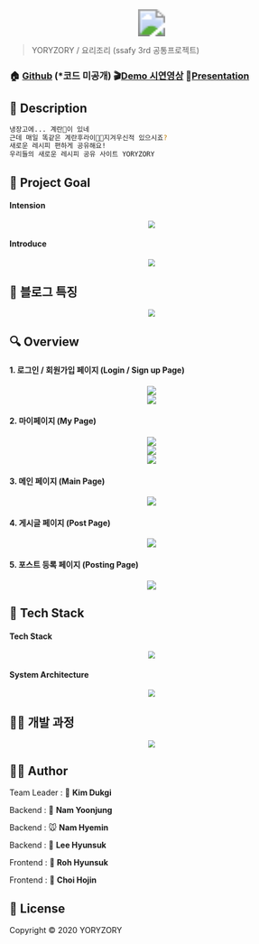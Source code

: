 <center>
    <img src="./images/logo.png" style="zoom:300%;" align="center"/>
</center>


> YORYZORY / 요리조리 (ssafy 3rd 공통프로젝트)


### 🏠 [Github](https://github.com/titiman1013/YORYZORY) (*코드 미공개) :clapper:[Demo 시연영상](https://youtu.be/I1R6Cu8MLyc) :microphone:[Presentation](https://docs.google.com/presentation/d/1R6fd37cnxLNXQxbF2IXRIyQbmCHOlhdplsCh_0-tVuA/edit?usp=sharing)

 

## :memo: Description

```sh
냉장고에... 계란🥚이 있네
근데 매일 똑같은 계란후라이🍳🐣지겨우신적 있으시죠?
새로운 레시피 편하게 공유해요!
우리들의 새로운 레시피 공유 사이트 YORYZORY
```



## :pushpin: Project Goal

#### Intension
<center>
    <img src="./images/intentions.png" aling="center" style="zoom:80%;"/><br>
</center>

#### Introduce
<center>
    <img src="./images/introduce.png" aling="center" style="zoom:80%;"/><br>
</center>




## 📃 블로그 특징

<center>
    <img src="./images/character.png" aling="center" style="zoom:80%;"/><br>
</center>



## 🔍 Overview

#### 1. 로그인 / 회원가입 페이지 (Login / Sign up Page)

<center>
    <img src="./images/login.png" aling="center" style="zoom:100%;"/><br>
</center>

<center>
    <img src="./images/sign up.png" aling="center" style="zoom:100%;"/><br>
</center>



#### 2. 마이페이지 (My Page)

<center>
    <img src="./images/my page1.png" aling="center" style="zoom:100%;"/><br>
</center>

<center>
    <img src="./images/my page2.png" aling="center" style="zoom:100%;"/><br>
</center>

<center>
    <img src="./images/my page3.png" aling="center" style="zoom:100%;"/><br>
</center>



#### 3. 메인 페이지 (Main Page)

<center>
    <img src="./images/main page.png" aling="center" style="zoom:100%;"/><br>
</center>



#### 4. 게시글 페이지 (Post Page)

<center>
    <img src="./images/post page.png" aling="center" style="zoom:100%;"/><br>
</center>



#### 5. 포스트 등록 페이지 (Posting Page)

<center>
    <img src="./images/posting page.png" aling="center" style="zoom:100%;"/><br>
</center>



## 🔧 Tech Stack

#### Tech Stack

<center>
    <img src="./images/tech.png" aling="center" style="zoom:80%;"/><br>
</center>

#### System Architecture

<center>
    <img src="./images/system architecture.png" aling="center" style="zoom:80%;"/><br>
</center>


## 🏃‍♂️ 개발 과정

<center>
    <img src="./images/process.png" aling="center" style="zoom:80%;"/><br>
</center>




## 🤼‍♂️ Author

Team Leader : 🐼 __Kim Dukgi__

Backend : 🦊 __Nam Yoonjung__

Backend : 🐭 __Nam Hyemin__

Backend : 🐷 __Lee Hyunsuk__

Frontend : 🦁 __Roh Hyunsuk__

Frontend : 🐰 __Choi Hojin__



## 📝 License

Copyright © 2020 YORYZORY
